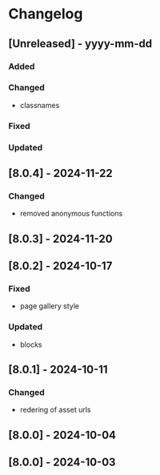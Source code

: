 # Changelog
## [Unreleased] - yyyy-mm-dd

### Added

### Changed
- classnames

### Fixed

### Updated

## [8.0.4] - 2024-11-22


### Changed
- removed anonymous functions

## [8.0.3] - 2024-11-20


## [8.0.2] - 2024-10-17


### Fixed
- page gallery style

### Updated
- blocks

## [8.0.1] - 2024-10-11


### Changed
- redering of asset urls

## [8.0.0] - 2024-10-04


## [8.0.0] - 2024-10-03

